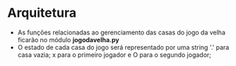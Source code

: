 # Arquitetura

* As funções relacionadas ao gerenciamento das casas do jogo da velha ficarão no módulo **jogodavelha.py**
* O estado de cada casa do jogo será representado por uma string '.' para casa vazia; x para o primeiro jogador e O para o segundo jogador;